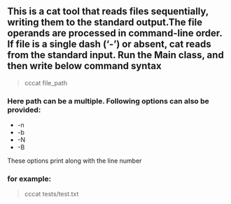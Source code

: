 ## This is a cat tool that reads files sequentially, writing them to the standard output.The file operands are processed in command-line order.  If file is a single dash (‘-’) or absent, cat reads from the standard input. Run the Main class, and then write below command syntax
> cccat file_path

### Here path can be a multiple. Following options can also be provided:
* -n
* -b
* -N
* -B

These options print along with the line number
### for example:
> cccat tests/test.txt
